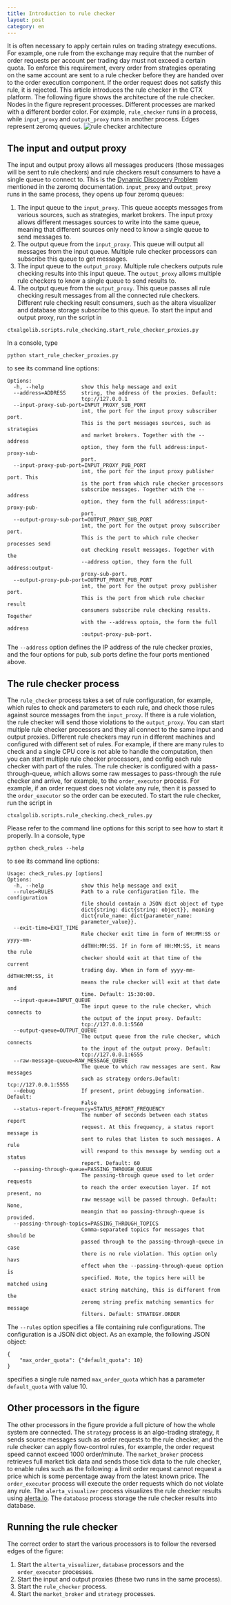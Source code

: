 ```yaml
---
title: Introduction to rule checker
layout: post
category: en
---
```


It is often necessary to apply certain rules on trading strategy executions. For example, one rule from the exchange
may require that the number of order requests per account per trading day must not exceed a certain quota. To enforce
this requirement, every order from strategies operating on the same account are sent to a rule checker before they
are handed over to the order execution component. If the order request does not satisfy this rule, it is rejected.
This article introduces the rule checker in the CTX platform.
The following figure shows the architecture of the rule checker. Nodes in the figure represent processes. Different processes are marked with a different border color. For example, `rule_checker` runs in a process, while `input_proxy` and `output_proxy` runs in another process. Edges represent zeromq queues.
![rule checker architecture](../images/rule_checker_architecture.png "Rule checker architecture")
## The input and output proxy
The input and output proxy allows all messages producers (those messages will be sent to rule checkers) and rule checkers result consumers to have a single queue to connect to. This is the [Dynamic Discovery Problem](http://zguide.zeromq.org/page:all#The-Dynamic-Discovery-Problem) mentioned in the zeromq documentation.
`input_proxy` and `output_proxy` runs in the same process, they opens up four zeromq queues:
1. The input queue to the `input_proxy`. This queue accepts messages from various sources, such as strategies, market brokers. The input proxy allows different messages sources to write into the same queue, meaning that different sources only need to know a single queue to send messages to.
2. The output queue from the `input_proxy`. This queue will output all messages from the input queue. Multiple rule checker processors can subscribe this queue to get messages.
3. The input queue to the `output_proxy`. Multiple rule checkers outputs rule checking results into this input queue. The `output_proxy` allows multiple rule checkers to know a single queue to send results to.
4. The output queue from the `output_proxy`. This queue passes all rule checking result messages from all the connected rule checkers. Different rule checking result consumers, such as the altera visualizer and database storage subscribe to this queue.
To start the input and output proxy, run the script in
```
ctxalgolib.scripts.rule_checking.start_rule_checker_proxies.py
```
In a console, type
```
python start_rule_checker_proxies.py
```
to see its command line options:
```
Options:
  -h, --help            show this help message and exit
  --address=ADDRESS     string, the address of the proxies. Default:
                        tcp://127.0.0.1
  --input-proxy-sub-port=INPUT_PROXY_SUB_PORT
                        int, the port for the input proxy subscriber port.
                        This is the port messages sources, such as strategies
                        and market brokers. Together with the --address
                        option, they form the full address:input-proxy-sub-
                        port.
  --input-proxy-pub-port=INPUT_PROXY_PUB_PORT
                        int, the port for the input proxy publisher port. This
                        is the port from which rule checker processors
                        subscribe messages. Together with the --address
                        option, they form the full address:input-proxy-pub-
                        port.
  --output-proxy-sub-port=OUTPUT_PROXY_SUB_PORT
                        int, the port for the output proxy subscriber port.
                        This is the port to which rule checker processes send
                        out checking result messages. Together with the
                        --address option, they form the full address:output-
                        proxy-sub-port.
  --output-proxy-pub-port=OUTPUT_PROXY_PUB_PORT
                        int, the port for the output proxy publisher port.
                        This is the port from which rule checker result
                        consumers subscribe rule checking results. Together
                        with the --address optoin, the form the full address
                        :output-proxy-pub-port.
```
The `--address` option defines the IP address of the rule checker proxies, and the four options for pub, sub ports define the four ports mentioned above.
## The rule checker process
The `rule_checker` process takes a set of rule configuration, for example, which rules to check and parameters to each rule, and check those rules against source messages from the `input_proxy`. If there is a rule violation, the rule checker will send those violations to the `output_proxy`.
You can start multiple rule checker processors and they all connect to the same input and output proxies. Different rule checkers may run in different machines and configured with different set of rules. For example, if there are many rules to check and a single CPU core is not able to handle the computation, then you can start multiple rule checker processors, and config each rule checker with part of the rules.
The rule checker is configured with a pass-through-queue, which allows some raw messages to pass-through the rule checker and arrive, for example, to the `order_executor` process. For example, if an order request does not violate any rule, then it is passed to the `order_executor` so the order can be executed.
To start the rule checker, run the script in
```
ctxalgolib.scripts.rule_checking.check_rules.py
```
Please refer to the command line options for this script to see how to start it properly.
In a console, type
```
python check_rules --help
```
to see its command line options:
```
Usage: check_rules.py [options]
Options:
  -h, --help            show this help message and exit
  --rules=RULES         Path to a rule configuration file. The configuration
                        file should contain a JSON dict object of type
                        dict{string: dict{string: object}}, meaning
                        dict{rule_name: dict{parameter_name:
                        parameter_value}}.
  --exit-time=EXIT_TIME
                        Rule checker exit time in form of HH:MM:SS or yyyy-mm-
                        ddTHH:MM:SS. If in form of HH:MM:SS, it means the rule
                        checker should exit at that time of the current
                        trading day. When in form of yyyy-mm-ddTHH:MM:SS, it
                        means the rule checker will exit at that date and
                        time. Default: 15:30:00.
  --input-queue=INPUT_QUEUE
                        The input queue to the rule checker, which connects to
                        the output of the input proxy. Default:
                        tcp://127.0.0.1:5560
  --output-queue=OUTPUT_QUEUE
                        The output queue from the rule checker, which connects
                        to the input of the output proxy. Default:
                        tcp://127.0.0.1:6555
  --raw-message-queue=RAW_MESSAGE_QUEUE
                        The queue to which raw messages are sent. Raw messages
                        such as strategy orders.Default: tcp://127.0.0.1:5555
  --debug               If present, print debugging information. Default:
                        False
  --status-report-frequency=STATUS_REPORT_FREQUENCY
                        The number of seconds between each status report
                        request. At this frequency, a status report message is
                        sent to rules that listen to such messages. A rule
                        will respond to this message by sending out a status
                        report. Default: 60
  --passing-through-queue=PASSING_THROUGH_QUEUE
                        The passing-through queue used to let order requests
                        to reach the order execution layer. If not present, no
                        raw message will be passed through. Default: None,
                        meangin that no passing-through-queue is provided.
  --passing-through-topics=PASSING_THROUGH_TOPICS
                        Comma-separated topics for messages that should be
                        passed through to the passing-through-queue in case
                        there is no rule violation. This option only havs
                        effect when the --passing-through-queue option is
                        specified. Note, the topics here will be matched using
                        exact string matching, this is different from the
                        zeromq string prefix matching semantics for message
                        filters. Default: STRATEGY.ORDER
```
The `--rules` option specifies a file containing rule configurations. The configuration is a JSON dict object. As an example, the following JSON object:
```
{
    "max_order_quota": {"default_quota": 10}
}
```
specifies a single rule named `max_order_quota` which has a parameter `default_quota` with value 10.
## Other processors in the figure
The other processors in the figure provide a full picture of how the whole system are connected.
The `strategy` process is an algo-trading strategy, it sends source messages such as order requests to the rule checker, and the rule checker can apply flow-control rules, for example, the order request speed cannot exceed 1000 order/minute.
The `market_broker` process retrieves full market tick data and sends those tick data to the rule checker, to enable rules such as the following: a limit order request cannot request a price which is some percentage away from the latest known price.
The `order_executor` process will execute the order requests which do not violate any rule.
The `alerta_visualizer` process visualizes the rule checker results using [alerta.io](http://alerta.io/).
The `database` process storage the rule checker results into database.
## Running the rule checker
The correct order to start the various processors is to follow the reversed edges of the figure:
1. Start the `alterta_visualizer`, `database` processors and the `order_executor` processes.
2. Start the input and output proxies (these two runs in the same process).
3. Start the `rule_checker` process.
4. Start the `market_broker` and `strategy` processes.